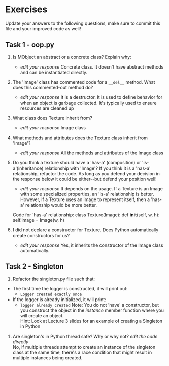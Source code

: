 # Exercises

Update your answers to the following questions, make sure to commit this file and your improved code as well!


## Task 1 - oop.py

1. Is MObject an abstract or a concrete class? Explain why:
	- *edit your response*
	Concrete class. It doesn't have abstract methods and can be instantiated directly.

1. The 'Image' class has commented code for a `__del__` method. What does this commented-out method do?
	- *edit your response*
	It is a destructor. It is used to define behavior for when an object is garbage collected. It's typically used to ensure resources are cleaned up

1. What class does Texture inherit from?
	- *edit your response*
	Image class

1. What methods and attributes does the Texture class inherit from 'Image'? 
	- *edit your response*
	All the methods and attributes of the Image class

1. Do you think a texture should have a 'has-a' (composition) or 'is-a'(inheritance) relationship with 'Image'? If you think it is a 'has-a' relationship, refactor the code. As long as you defend your decision in the response below it could be either--but defend your position well!
	- *edit your response*
	It depends on the usage. If a Texture is an Image with some specialized properties, an 'is-a' relationship is better. However, if a Texture uses an image to represent itself, then a 'has-a' relationship would be more better. 

	Code for 'has-a' relationship:
	class Texture(Image):
		def __init__(self, w, h):
			self.image = Image(w, h)

1. I did not declare a constructor for Texture. Does Python automatically create constructors for us? 
	- *edit your response*
	Yes, it inherits the constructor of the Image class automatically.

## Task 2 - Singleton

1. Refactor the singleton.py file such that:
  - The first time the logger is constructed, it will print out:
  	-  `Logger created exactly once`
  - If the logger is already initialized, it will print:
  	-  `logger already created`
Note: You do not 'have' a constructor, but you construct the object in the *instance* member function where you will create an object.  
Hint: Look at Lecture 3 slides for an example of creating a Singleton in Python

1. Are singleton's in Python thread safe? Why or why not?
*edit the code directly*  
No, if multiple threads attempt to create an instance of the singleton class at the same time, there's a race condition that might result in multiple instances being created. 
  
